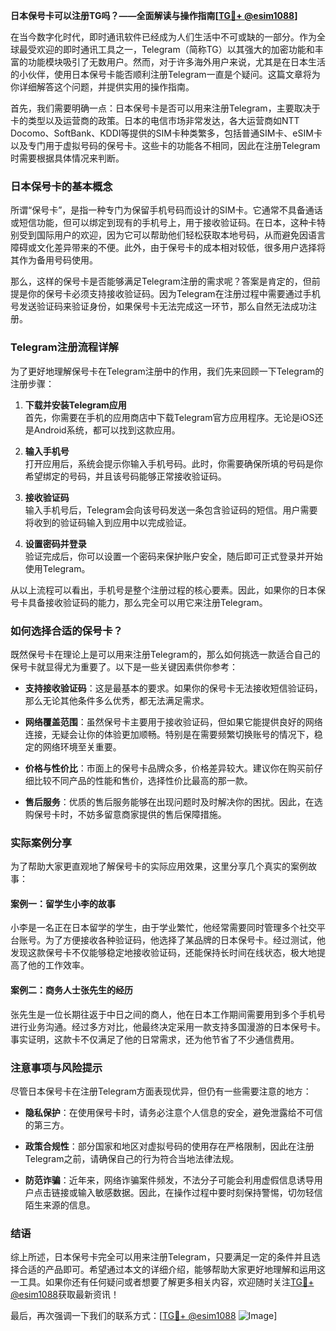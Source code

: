 **日本保号卡可以注册TG吗？——全面解读与操作指南[[TG💪+ @esim1088](https://t.me/s/esim1088)]**

在当今数字化时代，即时通讯软件已经成为人们生活中不可或缺的一部分。作为全球最受欢迎的即时通讯工具之一，Telegram（简称TG）以其强大的加密功能和丰富的功能模块吸引了无数用户。然而，对于许多海外用户来说，尤其是在日本生活的小伙伴，使用日本保号卡能否顺利注册Telegram一直是个疑问。这篇文章将为你详细解答这个问题，并提供实用的操作指南。

首先，我们需要明确一点：日本保号卡是否可以用来注册Telegram，主要取决于卡的类型以及运营商的政策。日本的电信市场非常发达，各大运营商如NTT Docomo、SoftBank、KDDI等提供的SIM卡种类繁多，包括普通SIM卡、eSIM卡以及专门用于虚拟号码的保号卡。这些卡的功能各不相同，因此在注册Telegram时需要根据具体情况来判断。

### 日本保号卡的基本概念

所谓“保号卡”，是指一种专门为保留手机号码而设计的SIM卡。它通常不具备通话或短信功能，但可以绑定到现有的手机号上，用于接收验证码。在日本，这种卡特别受到国际用户的欢迎，因为它可以帮助他们轻松获取本地号码，从而避免因语言障碍或文化差异带来的不便。此外，由于保号卡的成本相对较低，很多用户选择将其作为备用号码使用。

那么，这样的保号卡是否能够满足Telegram注册的需求呢？答案是肯定的，但前提是你的保号卡必须支持接收验证码。因为Telegram在注册过程中需要通过手机号发送验证码来验证身份，如果保号卡无法完成这一环节，那么自然无法成功注册。

### Telegram注册流程详解

为了更好地理解保号卡在Telegram注册中的作用，我们先来回顾一下Telegram的注册步骤：

1. **下载并安装Telegram应用**  
   首先，你需要在手机的应用商店中下载Telegram官方应用程序。无论是iOS还是Android系统，都可以找到这款应用。

2. **输入手机号**  
   打开应用后，系统会提示你输入手机号码。此时，你需要确保所填的号码是你希望绑定的号码，并且该号码能够正常接收验证码。

3. **接收验证码**  
   输入手机号后，Telegram会向该号码发送一条包含验证码的短信。用户需要将收到的验证码输入到应用中以完成验证。

4. **设置密码并登录**  
   验证完成后，你可以设置一个密码来保护账户安全，随后即可正式登录并开始使用Telegram。

从以上流程可以看出，手机号是整个注册过程的核心要素。因此，如果你的日本保号卡具备接收验证码的能力，那么完全可以用它来注册Telegram。

### 如何选择合适的保号卡？

既然保号卡在理论上是可以用来注册Telegram的，那么如何挑选一款适合自己的保号卡就显得尤为重要了。以下是一些关键因素供你参考：

- **支持接收验证码**：这是最基本的要求。如果你的保号卡无法接收短信验证码，那么无论其他条件多么优秀，都无法满足需求。
  
- **网络覆盖范围**：虽然保号卡主要用于接收验证码，但如果它能提供良好的网络连接，无疑会让你的体验更加顺畅。特别是在需要频繁切换账号的情况下，稳定的网络环境至关重要。

- **价格与性价比**：市面上的保号卡品牌众多，价格差异较大。建议你在购买前仔细比较不同产品的性能和售价，选择性价比最高的那一款。

- **售后服务**：优质的售后服务能够在出现问题时及时解决你的困扰。因此，在选购保号卡时，不妨多留意商家提供的售后保障措施。

### 实际案例分享

为了帮助大家更直观地了解保号卡的实际应用效果，这里分享几个真实的案例故事：

#### 案例一：留学生小李的故事  
小李是一名正在日本留学的学生，由于学业繁忙，他经常需要同时管理多个社交平台账号。为了方便接收各种验证码，他选择了某品牌的日本保号卡。经过测试，他发现这款保号卡不仅能够稳定地接收验证码，还能保持长时间在线状态，极大地提高了他的工作效率。

#### 案例二：商务人士张先生的经历  
张先生是一位长期往返于中日之间的商人，他在日本工作期间需要用到多个手机号进行业务沟通。经过多方对比，他最终决定采用一款支持多国漫游的日本保号卡。事实证明，这款卡不仅满足了他的日常需求，还为他节省了不少通信费用。

### 注意事项与风险提示

尽管日本保号卡在注册Telegram方面表现优异，但仍有一些需要注意的地方：

- **隐私保护**：在使用保号卡时，请务必注意个人信息的安全，避免泄露给不可信的第三方。
  
- **政策合规性**：部分国家和地区对虚拟号码的使用存在严格限制，因此在注册Telegram之前，请确保自己的行为符合当地法律法规。

- **防范诈骗**：近年来，网络诈骗案件频发，不法分子可能会利用虚假信息诱导用户点击链接或输入敏感数据。因此，在操作过程中要时刻保持警惕，切勿轻信陌生来源的信息。

### 结语

综上所述，日本保号卡完全可以用来注册Telegram，只要满足一定的条件并且选择合适的产品即可。希望通过本文的详细介绍，能够帮助大家更好地理解和运用这一工具。如果你还有任何疑问或者想要了解更多相关内容，欢迎随时关注[TG💪+ @esim1088](https://t.me/s/esim1088)获取最新资讯！

最后，再次强调一下我们的联系方式：[[TG💪+ @esim1088](https://t.me/s/esim1088) ![Image](https://i.postimg.cc/4NQfJmqS/Snipaste-2025-05-13-00-14-12.png)]